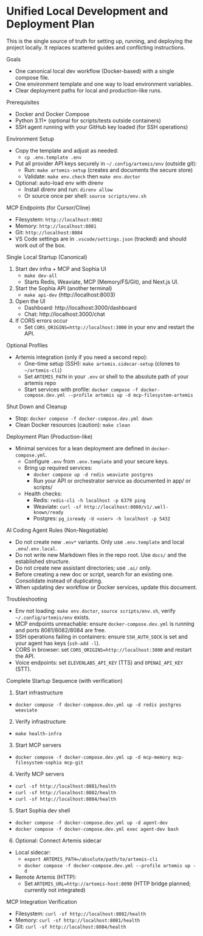 # Unified Local Development and Deployment Plan

This is the single source of truth for setting up, running, and deploying the project locally. It replaces scattered guides and conflicting instructions.

Goals
- One canonical local dev workflow (Docker-based) with a single compose file.
- One environment template and one way to load environment variables.
- Clear deployment paths for local and production-like runs.

Prerequisites
- Docker and Docker Compose
- Python 3.11+ (optional for scripts/tests outside containers)
- SSH agent running with your GitHub key loaded (for SSH operations)

Environment Setup
- Copy the template and adjust as needed:
  - `cp .env.template .env`
- Put all provider API keys securely in `~/.config/artemis/env` (outside git):
  - Run: `make artemis-setup` (creates and documents the secure store)
  - Validate: `make env.check` then `make env.doctor`
- Optional: auto-load env with direnv
  - Install direnv and run: `direnv allow`
  - Or source once per shell: `source scripts/env.sh`

MCP Endpoints (for Cursor/Cline)
- Filesystem: `http://localhost:8082`
- Memory:     `http://localhost:8081`
- Git:        `http://localhost:8084`
- VS Code settings are in `.vscode/settings.json` (tracked) and should work out of the box.

Single Local Startup (Canonical)
1) Start dev infra + MCP and Sophia UI
   - `make dev-all`
   - Starts Redis, Weaviate, MCP (Memory/FS/Git), and Next.js UI.
2) Start the Sophia API (another terminal)
   - `make api-dev` (http://localhost:8003)
3) Open the UI
   - Dashboard: http://localhost:3000/dashboard
   - Chat:      http://localhost:3000/chat
4) If CORS errors occur
   - Set `CORS_ORIGINS=http://localhost:3000` in your env and restart the API.

Optional Profiles
- Artemis integration (only if you need a second repo):
  - One-time setup (SSH): `make artemis.sidecar-setup` (clones to `~/artemis-cli`)
  - Set `ARTEMIS_PATH` in your `.env` or shell to the absolute path of your artemis repo
  - Start services with profile: `docker compose -f docker-compose.dev.yml --profile artemis up -d mcp-filesystem-artemis`

Shut Down and Cleanup
- Stop: `docker compose -f docker-compose.dev.yml down`
- Clean Docker resources (caution): `make clean`

Deployment Plan (Production-like)
- Minimal services for a lean deployment are defined in `docker-compose.yml`.
  - Configure `.env` from `.env.template` and your secure keys.
  - Bring up required services:
    - `docker compose up -d redis weaviate postgres`
    - Run your API or orchestrator service as documented in app/ or scripts/
  - Health checks:
    - Redis: `redis-cli -h localhost -p 6379 ping`
    - Weaviate: `curl -sf http://localhost:8080/v1/.well-known/ready`
    - Postgres: `pg_isready -U <user> -h localhost -p 5432`

AI Coding Agent Rules (Non-Negotiable)
- Do not create new `.env*` variants. Only use `.env.template` and local `.env`/`.env.local`.
- Do not write new Markdown files in the repo root. Use `docs/` and the established structure.
- Do not create new assistant directories; use `.ai/` only.
- Before creating a new doc or script, search for an existing one. Consolidate instead of duplicating.
- When updating dev workflow or Docker services, update this document.

Troubleshooting
- Env not loading: `make env.doctor`, `source scripts/env.sh`, verify `~/.config/artemis/env` exists.
- MCP endpoints unreachable: ensure `docker-compose.dev.yml` is running and ports 8081/8082/8084 are free.
- SSH operations failing in containers: ensure `SSH_AUTH_SOCK` is set and your agent has keys (`ssh-add -l`).
 - CORS in browser: set `CORS_ORIGINS=http://localhost:3000` and restart the API.
 - Voice endpoints: set `ELEVENLABS_API_KEY` (TTS) and `OPENAI_API_KEY` (STT).

Complete Startup Sequence (with verification)
1) Start infrastructure
- `docker compose -f docker-compose.dev.yml up -d redis postgres weaviate`
2) Verify infrastructure
- `make health-infra`
3) Start MCP servers
- `docker compose -f docker-compose.dev.yml up -d mcp-memory mcp-filesystem-sophia mcp-git`
4) Verify MCP servers
- `curl -sf http://localhost:8081/health`
- `curl -sf http://localhost:8082/health`
- `curl -sf http://localhost:8084/health`
5) Start Sophia dev shell
- `docker compose -f docker-compose.dev.yml up -d agent-dev`
- `docker compose -f docker-compose.dev.yml exec agent-dev bash`
6) Optional: Connect Artemis sidecar
- Local sidecar:
  - `export ARTEMIS_PATH=/absolute/path/to/artemis-cli`
  - `docker compose -f docker-compose.dev.yml --profile artemis up -d`
- Remote Artemis (HTTP):
  - Set `ARTEMIS_URL=http://artemis-host:8090` (HTTP bridge planned; currently not integrated)

MCP Integration Verification
- Filesystem: `curl -sf http://localhost:8082/health`
- Memory:     `curl -sf http://localhost:8081/health`
- Git:        `curl -sf http://localhost:8084/health`
